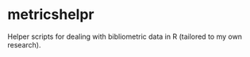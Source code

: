 # metricshelpr
Helper scripts for dealing with bibliometric data in R (tailored to my own research).
